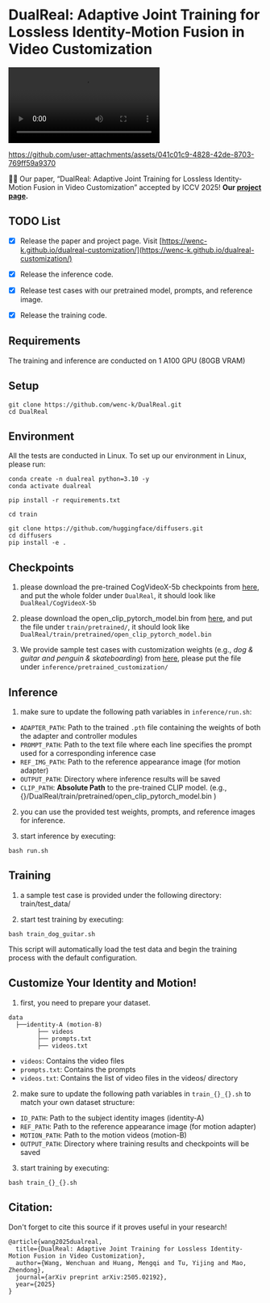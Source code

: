 # DualReal: Adaptive Joint Training for Lossless Identity-Motion Fusion in Video Customization

![Demo Video](https://github.com/wenc-k/dualreal-customization/releases/download/demo/demo.mp4)


https://github.com/user-attachments/assets/041c01c9-4828-42de-8703-769ff59a9370



🎉🎉 Our paper, “DualReal: Adaptive Joint Training for Lossless Identity-Motion Fusion in Video
Customization” accepted by ICCV 2025!
**Our [project page](https://wenc-k.github.io/dualreal-customization/).**

## TODO List

- [x] Release the paper and project page. Visit [https://wenc-k.github.io/dualreal-customization/](https://wenc-k.github.io/dualreal-customization/) 
- [x] Release the inference code.
- [x] Release test cases with our pretrained model, prompts, and reference image.
- [x] Release the training code.


## Requirements
The training and inference are conducted on 1 A100 GPU (80GB VRAM)
## Setup
```
git clone https://github.com/wenc-k/DualReal.git
cd DualReal
```


## Environment
All the tests are conducted in Linux. To set up our environment in Linux, please run:
```
conda create -n dualreal python=3.10 -y
conda activate dualreal

pip install -r requirements.txt
```

```
cd train

git clone https://github.com/huggingface/diffusers.git
cd diffusers 
pip install -e .
```


## Checkpoints
1. please download the pre-trained CogVideoX-5b checkpoints from [here](https://huggingface.co/THUDM/CogVideoX-5b), and put the whole folder under `DualReal`, it should look like `DualReal/CogVideoX-5b`

2. please download the open_clip_pytorch_model.bin from [here](https://huggingface.co/laion/CLIP-ViT-H-14-laion2B-s32B-b79K/tree/main), and put the file under `train/pretrained/`, it should look like `DualReal/train/pretrained/open_clip_pytorch_model.bin`

3. We provide sample test cases with customization weights (e.g., *dog & guitar and penguin & skateboarding*) from [here](https://huggingface.co/wenc-k/DualReal/tree/main), please put the file under `inference/pretrained_customization/`


## Inference
1. make sure to update the following path variables in `inference/run.sh`:
- `ADAPTER_PATH`: Path to the trained `.pth` file containing the weights of both the adapter and controller modules
- `PROMPT_PATH`: Path to the text file where each line specifies the prompt used for a corresponding inference case
- `REF_IMG_PATH`: Path to the reference appearance image (for motion adapter)
- `OUTPUT_PATH`: Directory where inference results will be saved
- `CLIP_PATH`: **Absolute Path** to the pre-trained CLIP model. (e.g., {}/DualReal/train/pretrained/open_clip_pytorch_model.bin )

2. you can use the provided test weights, prompts, and reference images for inference.

3. start inference by executing:
```
bash run.sh
```


## Training
1. a sample test case is provided under the following directory: train/test_data/

2. start test training by executing:

```
bash train_dog_guitar.sh
```

This script will automatically load the test data and begin the training process with the default configuration.

## Customize Your Identity and Motion!
1. first, you need to prepare your dataset.
```
data
  ├──identity-A (motion-B)
        ├── videos
        ├── prompts.txt
        ├── videos.txt
```
- `videos`: Contains the video files
- `prompts.txt`: Contains the prompts
- `videos.txt`: Contains the list of video files in the videos/ directory


2. make sure to update the following path variables in `train_{}_{}.sh` to match your own dataset structure:
- `ID_PATH`: Path to the subject identity images (identity-A)
- `REF_PATH`: Path to the reference appearance image (for motion adapter)
- `MOTION_PATH`: Path to the motion videos (motion-B)
- `OUTPUT_PATH`: Directory where training results and checkpoints will be saved

3. start training by executing:
```
bash train_{}_{}.sh
```


## Citation:
Don't forget to cite this source if it proves useful in your research!
```
@article{wang2025dualreal,
  title={DualReal: Adaptive Joint Training for Lossless Identity-Motion Fusion in Video Customization},
  author={Wang, Wenchuan and Huang, Mengqi and Tu, Yijing and Mao, Zhendong},
  journal={arXiv preprint arXiv:2505.02192},
  year={2025}
}
```
